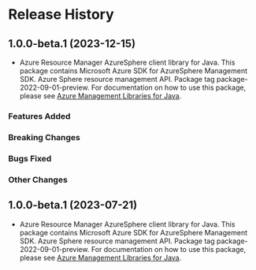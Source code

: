 # Release History

## 1.0.0-beta.1 (2023-12-15)

- Azure Resource Manager AzureSphere client library for Java. This package contains Microsoft Azure SDK for AzureSphere Management SDK. Azure Sphere resource management API. Package tag package-2022-09-01-preview. For documentation on how to use this package, please see [Azure Management Libraries for Java](https://aka.ms/azsdk/java/mgmt).

### Features Added

### Breaking Changes

### Bugs Fixed

### Other Changes

## 1.0.0-beta.1 (2023-07-21)

- Azure Resource Manager AzureSphere client library for Java. This package contains Microsoft Azure SDK for AzureSphere Management SDK. Azure Sphere resource management API. Package tag package-2022-09-01-preview. For documentation on how to use this package, please see [Azure Management Libraries for Java](https://aka.ms/azsdk/java/mgmt).
